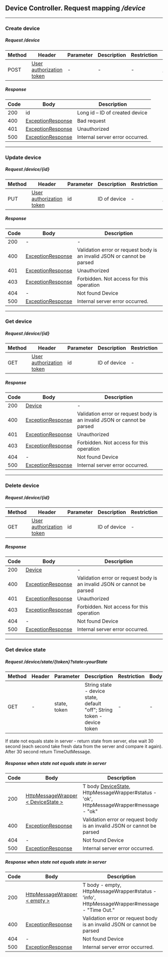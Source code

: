 ## Device Controller. Request mapping <em>/device</em>

___
### Create device
##### Request /device
Method | Header | Parameter | Description | Restriction | Body | Description | Restriction
------------ | ------------- | ------------- | ------------- | ------------- | ------------- | ------------- | -------------
POST | [User authorization token](../model/AuthenticationUser.md) |- | - | - | [DeviceForm](../model/DeviceForm.md) | - | -

##### Response
Code | Body | Description
------------ | ------------- | -------------
200 | id | Long id – ID of created device
400 | [ExceptionResponse](../model/ExceptionResponse.md) | Bad request
401 | [ExceptionResponse](../model/ExceptionResponse.md) | Unauthorized
500 | [ExceptionResponse](../model/ExceptionResponse.md) | Internal server error occurred.

___
### Update device
##### Request /device/{id}
Method | Header | Parameter | Description | Restriction | Body | Description | Restriction
------------ | ------------- | ------------- | ------------- | ------------- | ------------- | ------------- | -------------
PUT | [User authorization token](../model/AuthenticationUser.md) | id | ID of device | - | [DeviceForm](../model/DeviceForm.md) | - | -

##### Response
Code | Body | Description
------------ | ------------- | -------------
200 | - | -
400 | [ExceptionResponse](../model/ExceptionResponse.md) | Validation error or request body is an invalid JSON or cannot be parsed
401 | [ExceptionResponse](../model/ExceptionResponse.md) | Unauthorized
403 | [ExceptionResponse](../model/ExceptionResponse.md) | Forbidden. Not access for this operation
404 | - | Not found Device
500 | [ExceptionResponse](../model/ExceptionResponse.md) | Internal server error occurred.

___
### Get device
##### Request /device/{id}
Method | Header | Parameter | Description | Restriction | Body | Description | Restriction
------------ | ------------- | ------------- | ------------- | ------------- | ------------- | ------------- | -------------
GET | [User authorization token](../model/AuthenticationUser.md) | id | ID of device | - | - | - | -

##### Response
Code | Body | Description
------------ | ------------- | -------------
200 | [Device](../model/Device.md) | -
400 | [ExceptionResponse](../model/ExceptionResponse.md) | Validation error or request body is an invalid JSON or cannot be parsed
401 | [ExceptionResponse](../model/ExceptionResponse.md) | Unauthorized
403 | [ExceptionResponse](../model/ExceptionResponse.md) | Forbidden. Not access for this operation
404 | - | Not found Device
500 | [ExceptionResponse](../model/ExceptionResponse.md) | Internal server error occurred.

___
### Delete device
##### Request /device/{id}
Method | Header | Parameter | Description | Restriction | Body | Description | Restriction
------------ | ------------- | ------------- | ------------- | ------------- | ------------- | ------------- | -------------
GET | [User authorization token](../model/AuthenticationUser.md) | id | ID of device | - | - | - | -

##### Response
Code | Body | Description
------------ | ------------- | -------------
200 | [Device](../model/Device.md) | -
400 | [ExceptionResponse](../model/ExceptionResponse.md) | Validation error or request body is an invalid JSON or cannot be parsed
401 | [ExceptionResponse](../model/ExceptionResponse.md) | Unauthorized
403 | [ExceptionResponse](../model/ExceptionResponse.md) | Forbidden. Not access for this operation
404 | - | Not found Device
500 | [ExceptionResponse](../model/ExceptionResponse.md) | Internal server error occurred.

___
### Get device state
##### Request /device/state/{token}?state=yourState
Method | Header | Parameter | Description | Restriction | Body | Description | Restriction
------------ | ------------- | ------------- | ------------- | ------------- | ------------- | ------------- | -------------
GET | - | state, token | String state - device state, default "off"; String token - device token | - | - | - | -

If state not equals state in server - return state from server, else wait 30 second (each second take fresh data from the server and compare it again). After 30 second return TimeOutMessage.

##### Response when state not equals state in server
Code | Body | Description
------------ | ------------- | -------------
200 | [HttpMessageWrapper < DeviceState >](../model/HttpMessageWrapper.md) | T body [DeviceState](../model/DeviceState.md), HttpMessageWrapper#status - 'ok', HttpMessageWrapper#message - "ok"
400 | [ExceptionResponse](../model/ExceptionResponse.md) | Validation error or request body is an invalid JSON or cannot be parsed
404 | - | Not found Device
500 | [ExceptionResponse](../model/ExceptionResponse.md) | Internal server error occurred.

##### Response when state not equals state in server
Code | Body | Description
------------ | ------------- | -------------
200 | [HttpMessageWrapper < empty >](../model/HttpMessageWrapper.md) | T body - empty, HttpMessageWrapper#status - 'info', HttpMessageWrapper#message - "Time Out."
400 | [ExceptionResponse](../model/ExceptionResponse.md) | Validation error or request body is an invalid JSON or cannot be parsed
404 | - | Not found Device
500 | [ExceptionResponse](../model/ExceptionResponse.md) | Internal server error occurred.

